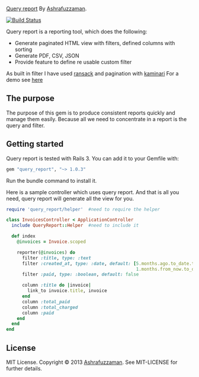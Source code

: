 [Query report](http://ashrafuzzaman.github.io/query_report/) By [Ashrafuzzaman](http://www.ashrafuzzaman.com).

[![Build Status](https://api.travis-ci.org/ashrafuzzaman/query_report.png?branch=master)](http://travis-ci.org/ashrafuzzaman/query_report)

Query report is a reporting tool, which does the following:

* Generate paginated HTML view with filters, defined columns with sorting
* Generate PDF, CSV, JSON
* Provide feature to define re usable custom filter

As built in filter I have used [ransack](https://github.com/ernie/ransack) and pagination with [kaminari](https://github.com/amatsuda/kaminari)
For a demo see [here](http://query-report-demo.herokuapp.com)

## The purpose
The purpose of this gem is to produce consistent reports quickly and manage them easily. Because all we need to
concentrate in a report is the query and filter.

## Getting started
Query report is tested with Rails 3. You can add it to your Gemfile with:

```ruby
gem "query_report", "~> 1.0.3"
```

Run the bundle command to install it.

Here is a sample controller which uses query report. And that is all you need, query report will generate all the view for you.

```ruby
require 'query_report/helper'  #need to require the helper

class InvoicesController < ApplicationController
  include QueryReport::Helper  #need to include it

  def index
    @invoices = Invoice.scoped

    reporter(@invoices) do
      filter :title, type: :text
      filter :created_at, type: :date, default: [5.months.ago.to_date.to_s(:db),
                                                 1.months.from_now.to_date.to_s(:db)]
      filter :paid, type: :boolean, default: false

      column :title do |invoice|
        link_to invoice.title, invoice
      end
      column :total_paid
      column :total_charged
      column :paid
    end
  end
end
```

## License
MIT License. Copyright © 2013 [Ashrafuzzaman](http://www.ashrafuzzaman.com). See MIT-LICENSE for further details.